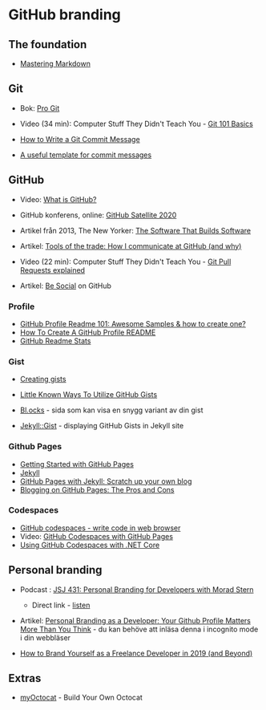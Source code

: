 # GitHub branding

## The foundation

* [Mastering Markdown](https://guides.github.com/features/mastering-markdown/)

## Git

* Bok: [Pro Git](https://git-scm.com/book/en/v2)
* Video (34 min): Computer Stuff They Didn't Teach You - [Git 101 Basics](https://www.youtube.com/watch?v=WBg9mlpzEYU)

* [How to Write a Git Commit Message](https://chris.beams.io/posts/git-commit/)
* [A useful template for commit messages](https://codeinthehole.com/tips/a-useful-template-for-commit-messages/)

## GitHub

* Video: [What is GitHub?](https://www.youtube.com/watch?v=w3jLJU7DT5E)

* GitHub konferens, online: [GitHub Satellite 2020](https://githubsatellite.com/watch/)

* Artikel från 2013, The New Yorker: [The Software That Builds Software](https://www.newyorker.com/tech/annals-of-technology/the-software-that-builds-software)

* Artikel: [Tools of the trade: How I communicate at GitHub (and why)](https://ben.balter.com/2020/08/14/tools-of-the-trade/)

* Video (22 min): Computer Stuff They Didn't Teach You - [Git Pull Requests explained](https://www.youtube.com/watch?v=Mfz8NQncwiQ)

* Artikel: [Be Social](https://guides.github.com/activities/socialize/) on GitHub

### Profile

* [GitHub Profile Readme 101: Awesome Samples & how to create one?](https://www.aboutmonica.com/blog/how-to-create-a-github-profile-readme)
* [How To Create A GitHub Profile README](https://www.aboutmonica.com/blog/how-to-create-a-github-profile-readme)
* [GitHub Readme Stats](https://github.com/anuraghazra/github-readme-stats)

### Gist

* [Creating gists](https://docs.github.com/en/github/writing-on-github/creating-gists)

* [Little Known Ways To Utilize GitHub Gists](https://www.liquidweb.com/kb/little-known-ways-to-utilize-github-gists/)
* [Bl.ocks](https://bl.ocks.org/-/about) - sida som kan visa en snygg variant av din gist
* [Jekyll::Gist](https://github.com/jekyll/jekyll-gist) - displaying GitHub Gists in Jekyll site

### Github Pages

* [Getting Started with GitHub Pages](https://guides.github.com/features/pages/)
* [Jekyll](https://jekyllrb.com/)
* [GitHub Pages with Jekyll: Scratch up your own blog](https://www.zeolearn.com/magazine/github-pages-with-jekyll-scratch-up-your-own-blog)
* [Blogging on GitHub Pages: The Pros and Cons](https://bloggingpro.com/archives/2018/04/04/42537/)

### Codespaces

* [GitHub codespaces - write code in web browser](https://huntertran.com/2020/09/03/GitHub-codespace-write-code-in-web-browser/)
* Video: [GitHub Codespaces with GitHub Pages](https://www.youtube.com/watch?v=8KwoKgYz85k)
* [Using GitHub Codespaces with .NET Core](https://devblogs.microsoft.com/dotnet/using-github-codespaces-with-net-core/)

## Personal branding

* Podcast : [JSJ 431: Personal Branding for Developers with Morad Stern](https://devchat.tv/js-jabber/jsj-431-personal-branding-for-developers-with-morad-stern/) 
  * Direct link - [listen](https://media.devchat.tv/js-jabber/JSJ_431_Morad_Stern.mp3)

* Artikel: [Personal Branding as a Developer: Your Github Profile Matters More Than You Think](https://medium.com/better-programming/personal-branding-as-a-developer-why-your-github-profile-matters-more-than-you-think-c4367c0f4db1) - du kan behöve att inläsa denna i incognito mode i din webbläser

* [How to Brand Yourself as a Freelance Developer in 2019 (and Beyond)](https://www.freecodecamp.org/news/how-to-brand-yourself-as-a-freelance-developer-in-2019-and-beyond-78a5d58ecd29/)

## Extras

* [myOctocat](https://myoctocat.com) - Build Your Own Octocat


